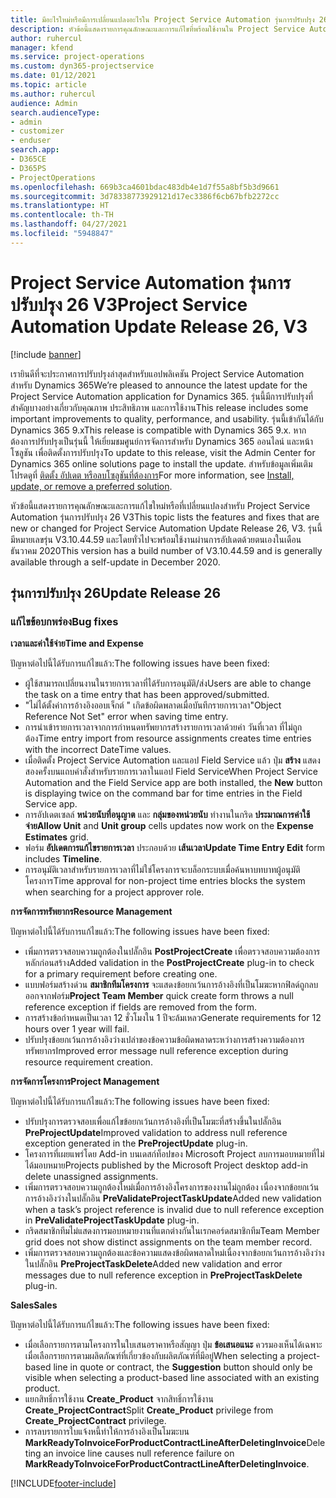 ```yaml
---
title: มีอะไรใหม่หรือมีการเปลี่ยนแปลงอะไรใน Project Service Automation รุ่นการปรับปรุง 26 V3
description: หัวข้อนี้แสดงรายการคุณลักษณะและการแก้ไขที่พร้อมใช้งานใน Project Service Automation รุ่นการปรับปรุง 26 V3
author: ruhercul
manager: kfend
ms.service: project-operations
ms.custom: dyn365-projectservice
ms.date: 01/12/2021
ms.topic: article
ms.author: ruhercul
audience: Admin
search.audienceType:
- admin
- customizer
- enduser
search.app:
- D365CE
- D365PS
- ProjectOperations
ms.openlocfilehash: 669b3ca4601bdac483db4e1d7f55a8bf5b3d9661
ms.sourcegitcommit: 3d78338773929121d17ec3386f6cb67bfb2272cc
ms.translationtype: HT
ms.contentlocale: th-TH
ms.lasthandoff: 04/27/2021
ms.locfileid: "5948847"
---
```

# <a name="project-service-automation-update-release-26-v3"></a><span data-ttu-id="bcaa4-103">Project Service Automation รุ่นการปรับปรุง 26 V3</span><span class="sxs-lookup"><span data-stu-id="bcaa4-103">Project Service Automation Update Release 26, V3</span></span>

[!include [banner](../includes/psa-now-project-operations.md)]

<span data-ttu-id="bcaa4-104">เรายินดีที่จะประกาศการปรับปรุงล่าสุดสำหรับแอปพลิเคชัน Project Service Automation สำหรับ Dynamics 365</span><span class="sxs-lookup"><span data-stu-id="bcaa4-104">We’re pleased to announce the latest update for the Project Service Automation application for Dynamics 365.</span></span> <span data-ttu-id="bcaa4-105">รุ่นนี้มีการปรับปรุงที่สำคัญบางอย่างเกี่ยวกับคุณภาพ ประสิทธิภาพ และการใช้งาน</span><span class="sxs-lookup"><span data-stu-id="bcaa4-105">This release includes some important improvements to quality, performance, and usability.</span></span> <span data-ttu-id="bcaa4-106">รุ่นนี้เข้ากันได้กับ Dynamics 365 9.x</span><span class="sxs-lookup"><span data-stu-id="bcaa4-106">This release is compatible with Dynamics 365 9.x.</span></span> <span data-ttu-id="bcaa4-107">หากต้องการปรับปรุงเป็นรุ่นนี้ ให้เยี่ยมชมศูนย์การจัดการสำหรับ Dynamics 365 ออนไลน์ และหน้าโซลูชัน เพื่อติดตั้งการปรับปรุง</span><span class="sxs-lookup"><span data-stu-id="bcaa4-107">To update to this release, visit the Admin Center for Dynamics 365 online solutions page to install the update.</span></span> <span data-ttu-id="bcaa4-108">สำหรับข้อมูลเพิ่มเติม โปรดดูที่ [ติดตั้ง อัปเดต หรือลบโซลูชันที่ต้องการ](/power-platform/admin/install-remove-preferred-solution)</span><span class="sxs-lookup"><span data-stu-id="bcaa4-108">For more information, see [Install, update, or remove a preferred solution](/power-platform/admin/install-remove-preferred-solution).</span></span>

<span data-ttu-id="bcaa4-109">หัวข้อนี้แสดงรายการคุณลักษณะและการแก้ไขใหม่หรือที่เปลี่ยนแปลงสำหรับ Project Service Automation รุ่นการปรับปรุง 26 V3</span><span class="sxs-lookup"><span data-stu-id="bcaa4-109">This topic lists the features and fixes that are new or changed for Project Service Automation Update Release 26, V3.</span></span> <span data-ttu-id="bcaa4-110">รุ่นนี้มีหมายเลขรุ่น V3.10.44.59 และโดยทั่วไปจะพร้อมใช้งานผ่านการอัปเดตด้วยตนเองในเดือนธันวาคม 2020</span><span class="sxs-lookup"><span data-stu-id="bcaa4-110">This version has a build number of V3.10.44.59 and is generally available through a self-update in December 2020.</span></span>

## <a name="update-release-26"></a><span data-ttu-id="bcaa4-111">รุ่นการปรับปรุง 26</span><span class="sxs-lookup"><span data-stu-id="bcaa4-111">Update Release 26</span></span>

### <a name="bug-fixes"></a><span data-ttu-id="bcaa4-112">แก้ไขข้อบกพร่อง</span><span class="sxs-lookup"><span data-stu-id="bcaa4-112">Bug fixes</span></span>

<span data-ttu-id="bcaa4-113">**เวลาและค่าใช้จ่าย**</span><span class="sxs-lookup"><span data-stu-id="bcaa4-113">**Time and Expense**</span></span>

<span data-ttu-id="bcaa4-114">ปัญหาต่อไปนี้ได้รับการแก้ไขแล้ว:</span><span class="sxs-lookup"><span data-stu-id="bcaa4-114">The following issues have been fixed:</span></span>

- <span data-ttu-id="bcaa4-115">ผู้ใช้สามารถเปลี่ยนงานในรายการเวลาที่ได้รับการอนุมัติ/ส่ง</span><span class="sxs-lookup"><span data-stu-id="bcaa4-115">Users are able to change the task on a time entry that has been approved/submitted.</span></span>
- <span data-ttu-id="bcaa4-116">"ไม่ได้ตั้งค่าการอ้างอิงออบเจ็กต์ " เกิดข้อผิดพลาดเมื่อบันทึกรายการเวลา</span><span class="sxs-lookup"><span data-stu-id="bcaa4-116">"Object Reference Not Set" error when saving time entry.</span></span>
- <span data-ttu-id="bcaa4-117">การนำเข้ารายการเวลาจากการกำหนดทรัพยากรสร้างรายการเวลาด้วยค่า วันที่เวลา ที่ไม่ถูกต้อง</span><span class="sxs-lookup"><span data-stu-id="bcaa4-117">Time entry import from resource assignments creates time entries with the incorrect DateTime values.</span></span>
- <span data-ttu-id="bcaa4-118">เมื่อติดตั้ง Project Service Automation และแอป Field Service แล้ว ปุ่ม **สร้าง** แสดงสองครั้งบนแถบคำสั่งสำหรับรายการเวลาในแอป Field Service</span><span class="sxs-lookup"><span data-stu-id="bcaa4-118">When Project Service Automation and the Field Service app are both installed, the **New** button is displaying twice on the command bar for time entries in the Field Service app.</span></span>
- <span data-ttu-id="bcaa4-119">การอัปเดตเซลล์ **หน่วยนับที่อนุญาต** และ **กลุ่มของหน่วยนับ** ทำงานในกริด **ประมาณการค่าใช้จ่าย**</span><span class="sxs-lookup"><span data-stu-id="bcaa4-119">**Allow Unit** and **Unit group** cells updates now work on the **Expense Estimates** grid.</span></span>
- <span data-ttu-id="bcaa4-120">ฟอร์ม **อัปเดตการแก้ไขรายการเวลา** ประกอบด้วย **เส้นเวลา**</span><span class="sxs-lookup"><span data-stu-id="bcaa4-120">**Update Time Entry Edit** form includes **Timeline**.</span></span>
- <span data-ttu-id="bcaa4-121">การอนุมัติเวลาสำหรับรายการเวลาที่ไม่ใช่โครงการจะบล็อกระบบเมื่อค้นหาบทบาทผู้อนุมัติโครงการ</span><span class="sxs-lookup"><span data-stu-id="bcaa4-121">Time approval for non-project time entries blocks the system when searching for a project approver role.</span></span>

<span data-ttu-id="bcaa4-122">**การจัดการทรัพยากร**</span><span class="sxs-lookup"><span data-stu-id="bcaa4-122">**Resource Management**</span></span>

<span data-ttu-id="bcaa4-123">ปัญหาต่อไปนี้ได้รับการแก้ไขแล้ว:</span><span class="sxs-lookup"><span data-stu-id="bcaa4-123">The following issues have been fixed:</span></span>

- <span data-ttu-id="bcaa4-124">เพิ่มการตรวจสอบความถูกต้องในปลั๊กอิน **PostProjectCreate** เพื่อตรวจสอบความต้องการหลักก่อนสร้าง</span><span class="sxs-lookup"><span data-stu-id="bcaa4-124">Added validation in the **PostProjectCreate** plug-in to check for a primary requirement before creating one.</span></span>
- <span data-ttu-id="bcaa4-125">แบบฟอร์มสร้างด่วน **สมาชิกทีมโครงการ** จะแสดงข้อยกเว้นการอ้างอิงที่เป็นโมฆะหากฟิลด์ถูกลบออกจากฟอร์ม</span><span class="sxs-lookup"><span data-stu-id="bcaa4-125">**Project Team Member** quick create form throws a null reference exception if fields are removed from the form.</span></span>
- <span data-ttu-id="bcaa4-126">การสร้างข้อกำหนดเป็นเวลา 12 ชั่วโมงใน 1 ปีจะล้มเหลว</span><span class="sxs-lookup"><span data-stu-id="bcaa4-126">Generate requirements for 12 hours over 1 year will fail.</span></span>
- <span data-ttu-id="bcaa4-127">ปรับปรุงข้อยกเว้นการอ้างอิงว่างเปล่าของข้อความข้อผิดพลาดระหว่างการสร้างความต้องการทรัพยากร</span><span class="sxs-lookup"><span data-stu-id="bcaa4-127">Improved error message null reference exception during resource requirement creation.</span></span>

<span data-ttu-id="bcaa4-128">**การจัดการโครงการ**</span><span class="sxs-lookup"><span data-stu-id="bcaa4-128">**Project Management**</span></span>

<span data-ttu-id="bcaa4-129">ปัญหาต่อไปนี้ได้รับการแก้ไขแล้ว:</span><span class="sxs-lookup"><span data-stu-id="bcaa4-129">The following issues have been fixed:</span></span>

- <span data-ttu-id="bcaa4-130">ปรับปรุงการตรวจสอบเพื่อแก้ไขข้อยกเว้นการอ้างอิงที่เป็นโมฆะที่สร้างขึ้นในปลั๊กอิน **PreProjectUpdate**</span><span class="sxs-lookup"><span data-stu-id="bcaa4-130">Improved validation to address null reference exception generated in the **PreProjectUpdate** plug-in.</span></span>
- <span data-ttu-id="bcaa4-131">โครงการที่เผยแพร่โดย Add-in บนเดสก์ท็อปของ Microsoft Project ลบการมอบหมายที่ไม่ได้มอบหมาย</span><span class="sxs-lookup"><span data-stu-id="bcaa4-131">Projects published by the Microsoft Project desktop add-in delete unassigned assignments.</span></span>
- <span data-ttu-id="bcaa4-132">เพิ่มการตรวจสอบความถูกต้องใหม่เมื่อการอ้างอิงโครงการของงานไม่ถูกต้อง เนื่องจากข้อยกเว้นการอ้างอิงว่างในปลั๊กอิน **PreValidateProjectTaskUpdate**</span><span class="sxs-lookup"><span data-stu-id="bcaa4-132">Added new validation when a task’s project reference is invalid due to null reference exception in **PreValidateProjectTaskUpdate** plug-in.</span></span>
- <span data-ttu-id="bcaa4-133">กริดสมาชิกทีมไม่แสดงการมอบหมายงานที่แตกต่างกันในเรกคอร์ดสมาชิกทีม</span><span class="sxs-lookup"><span data-stu-id="bcaa4-133">Team Member grid does not show distinct assignments on the team member record.</span></span>
- <span data-ttu-id="bcaa4-134">เพิ่มการตรวจสอบความถูกต้องและข้อความแสดงข้อผิดพลาดใหม่เนื่องจากข้อยกเว้นการอ้างอิงว่างในปลั๊กอิน **PreProjectTaskDelete**</span><span class="sxs-lookup"><span data-stu-id="bcaa4-134">Added new validation and error messages due to null reference exception in **PreProjectTaskDelete** plug-in.</span></span>

<span data-ttu-id="bcaa4-135">**Sales**</span><span class="sxs-lookup"><span data-stu-id="bcaa4-135">**Sales**</span></span>

<span data-ttu-id="bcaa4-136">ปัญหาต่อไปนี้ได้รับการแก้ไขแล้ว:</span><span class="sxs-lookup"><span data-stu-id="bcaa4-136">The following issues have been fixed:</span></span>

- <span data-ttu-id="bcaa4-137">เมื่อเลือกรายการตามโครงการในใบเสนอราคาหรือสัญญา ปุ่ม **ข้อเสนอแนะ** ควรมองเห็นได้เฉพาะเมื่อเลือกรายการตามผลิตภัณฑ์ที่เกี่ยวข้องกับผลิตภัณฑ์ที่มีอยู่</span><span class="sxs-lookup"><span data-stu-id="bcaa4-137">When selecting a project-based line in quote or contract, the **Suggestion** button should only be visible when selecting a product-based line associated with an existing product.</span></span>
- <span data-ttu-id="bcaa4-138">แยกสิทธิ์การใช้งาน **Create_Product** จากสิทธิ์การใช้งาน **Create_ProjectContract**</span><span class="sxs-lookup"><span data-stu-id="bcaa4-138">Split **Create_Product** privilege from **Create_ProjectContract** privilege.</span></span>
- <span data-ttu-id="bcaa4-139">การลบรายการใบแจ้งหนี้ทำให้การอ้างอิงเป็นโมฆะบน **MarkReadyToInvoiceForProductContractLineAfterDeletingInvoice**</span><span class="sxs-lookup"><span data-stu-id="bcaa4-139">Deleting an invoice line causes null reference failure on **MarkReadyToInvoiceForProductContractLineAfterDeletingInvoice**.</span></span>


[!INCLUDE[footer-include](../includes/footer-banner.md)]